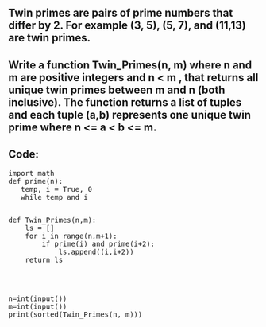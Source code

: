 ## Twin primes are pairs of prime numbers that differ by 2. For example (3, 5), (5, 7), and (11,13) are twin primes.
## Write a function Twin_Primes(n, m) where n and m are positive integers and n < m , that returns all unique twin primes between m and n (both inclusive). The function returns a list of tuples and each tuple (a,b) represents one unique twin prime where n <= a < b <= m.

## Code:

<pre>
import math
def prime(n): 
   temp, i = True, 0   
   while temp and i<math.sqrt(n):  
     if (n%i) == 0:   
        temp = False
     i++
   return(temp)   
<br>
<p>
def Twin_Primes(n,m):  
    ls = []       
    for i in range(n,m+1):   
        if prime(i) and prime(i+2):   
            ls.append((i,i+2))   
    return ls  
  </p>
           
n=int(input())  
m=int(input())   
print(sorted(Twin_Primes(n, m)))  
  </pre>
  
